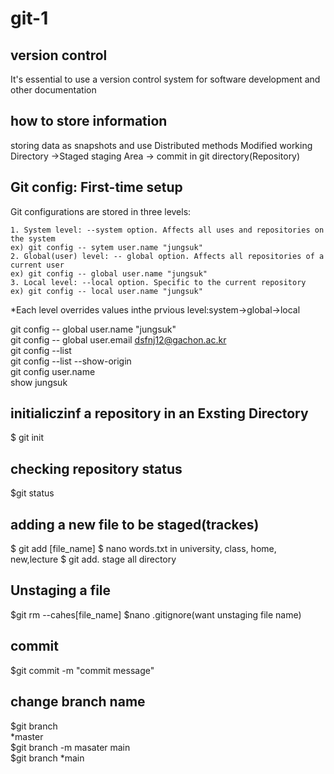 # git-1
## version control
It's essential to use a version control system for software development and other documentation

##  how to store information
storing data as snapshots and use Distributed methods
Modified working Directory ->Staged staging Area -> commit in git directory(Repository)

## Git config: First-time setup
Git configurations are stored in three levels:

```
1. System level: --system option. Affects all uses and repositories on the system
ex) git config -- sytem user.name "jungsuk"
2. Global(user) level: -- global option. Affects all repositories of a current user
ex) git config -- global user.name "jungsuk"
3. Local level: --local option. Specific to the current repository
ex) git config -- local user.name "jungsuk"
```
*Each level overrides values inthe prvious level:system->global->local

git config -- global user.name "jungsuk"  
git config -- global user.email dsfnj12@gachon.ac.kr  
git config --list  
git config --list --show-origin  
git config  user.name  
show jungsuk  

## initialiczinf a repository in an Exsting Directory
$ git init
## checking repository status
$git status
## adding a new file to be staged(trackes)
$ git add [file_name] 
$ nano words.txt in university, class, home, new,lecture 
$ git add. stage all directory 

## Unstaging a file
$git rm --cahes[file_name] 
$nano  .gitignore(want unstaging file name)  

## commit 
$git commit -m "commit message" 
## change branch name 
$git branch  
*master   
$git branch -m masater main  
$git branch 
*main 






